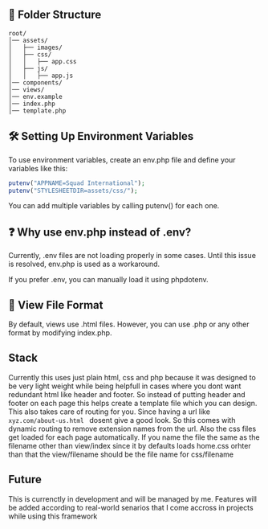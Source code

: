 ## 📂 Folder Structure
```
root/
│── assets/
│   ├── images/
│   ├── css/
│   │   ├── app.css
│   ├── js/
│   │   ├── app.js
│── components/
│── views/
│── env.example
│── index.php
│── template.php
```

## 🛠 Setting Up Environment Variables

To use environment variables, create an env.php file and define your variables like this:

```php
putenv("APPNAME=Squad International");
putenv("STYLESHEETDIR=assets/css/");
```

You can add multiple variables by calling putenv() for each one.

## ❓ Why use env.php instead of .env?

Currently, .env files are not loading properly in some cases. Until this issue is resolved, env.php is used as a workaround.

If you prefer .env, you can manually load it using phpdotenv.

## 📌 View File Format

By default, views use .html files.
However, you can use .php or any other format by modifying index.php.

## Stack

Currently this uses just plain html, css and php because it was designed to be very light weight while being helpfull in cases where you dont want redundant html like header and footer. So instead of putting header and footer on each page this helps create a template file which you can design. This also takes care of routing for you. Since having a url like ``` xyz.com/about-us.html  ``` dosent give a good look. So this comes with dynamic routing to remove extension names from the url. Also the css files get loaded for each page automatically. If you name the file the same as the filename other than view/index since it by defaults loads home.css orhter than that the view/filename should be the file name for css/filename

## Future

This is currenctly in development and will be managed by me. Features will be added according to real-world senarios that I come accross in projects while using this framework